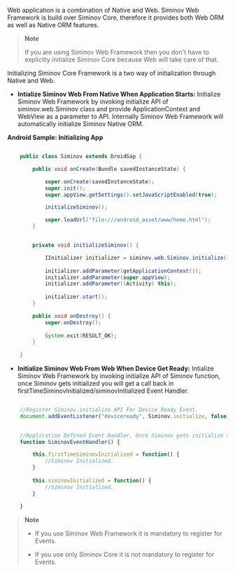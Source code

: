 Web application is a combination of Native and Web. Siminov Web Framework is build over Siminov Core, therefore it provides both Web ORM as well as Native ORM features.

> **Note**
>
> If you are using Siminov Web Framework then you don't have to explicitly initialize Siminov Core because Web will take care of that.


Initializing Siminov Core Framework is a two way of initialization through Native and Web.

- **Intialize Siminov Web From Native When Application Starts:** Initialize Siminov Web Framework by invoking initialize API of siminov.web.Siminov class and provide ApplicationContext and WebView as a parameter to API. Internally Siminov Web Framework will automatically initialize Siminov Native ORM.

**Android Sample: Initializing App**

```java

    public class Siminov extends DroidGap {

        public void onCreate(Bundle savedInstanceState) { 

            super.onCreate(savedInstanceState);
            super.init();
            super.appView.getSettings().setJavaScriptEnabled(true);

            initializeSiminov();

            super.loadUrl("file:///android_asset/www/home.html");
        }


        private void initializeSiminov() {

            IInitializer initializer = siminov.web.Siminov.initialize();
		
            initializer.addParameter(getApplicationContext());
            initializer.addParameter(super.appView);
            initializer.addParameter((Activity) this);
		
            initializer.start();
        }

        public void onDestroy() {
            super.onDestroy();
		
            System.exit(RESULT_OK);
        }
	
    }

```

- **Initialize Siminov Web From Web When Device Get Ready:** Intialize Siminov Web Framework by invoking initialize API of Siminov function, once Siminov gets initialized you will get a call back in firstTimeSiminovInitialized/siminovInitialized Event Handler.


```javascript

    //Register Siminov.initialize API For Device Ready Event. 
    document.addEventListener("deviceready", Siminov.initialize, false);

			
    //Application Defined Event Handler. Once Siminov gets initialize this Event Handler will be invoked.
    function SiminovEventHandler() {

        this.firstTimeSiminovInitialized = function() {
            //Siminov Initialized.
        }
			
        this.siminovInitialized = function() {
            //Siminov Initialized.
        }
					
    }

```


> **Note**
>
> - If you use Siminov Web Framework it is mandatory to register for Events.
>
> - If you use only Siminov Core it is not mandatory to register for Events.